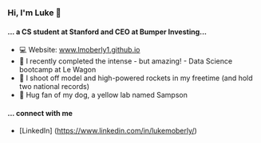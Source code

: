 ### Hi, I'm Luke 👋

#### ... a CS student at Stanford and CEO at Bumper Investing...
- 💻 Website: www.lmoberly1.github.io
- 🌱 I recently completed the intense - but amazing! - Data Science bootcamp at Le Wagon
- 🚀 I shoot off model and high-powered rockets in my freetime (and hold two national records)
- 🐶 Hug fan of my dog, a yellow lab named Sampson

#### ... connect with me
- [LinkedIn] (https://www.linkedin.com/in/lukemoberly/)

<!--
**lmoberly1/lmoberly1** is a ✨ _special_ ✨ repository because its `README.md` (this file) appears on your GitHub profile.

Here are some ideas to get you started:

- 🔭 I’m currently working on ...
- 🌱 I’m currently learning ...
- 👯 I’m looking to collaborate on ...
- 🤔 I’m looking for help with ...
- 💬 Ask me about ...
- 📫 How to reach me: ...
- 😄 Pronouns: ...
- ⚡ Fun fact: ...
-->
